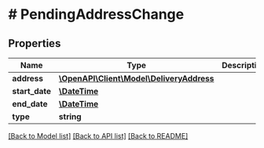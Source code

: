# # PendingAddressChange

## Properties

Name | Type | Description | Notes
------------ | ------------- | ------------- | -------------
**address** | [**\OpenAPI\Client\Model\DeliveryAddress**](DeliveryAddress.md) |  | 
**start_date** | [**\DateTime**](\DateTime.md) |  | 
**end_date** | [**\DateTime**](\DateTime.md) |  | [optional] 
**type** | **string** |  | 

[[Back to Model list]](../../README.md#documentation-for-models) [[Back to API list]](../../README.md#documentation-for-api-endpoints) [[Back to README]](../../README.md)


